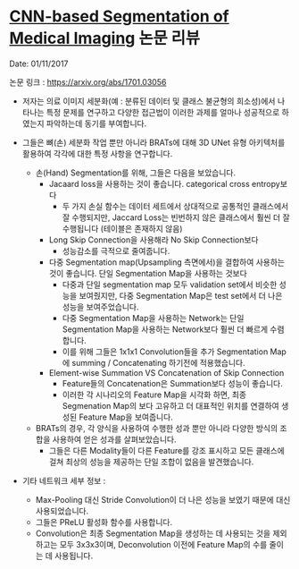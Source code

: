 # [CNN-based Segmentation of Medical Imaging](https://arxiv.org/abs/1701.03056) 논문 리뷰

Date: 01/11/2017

논문 링크 : https://arxiv.org/abs/1701.03056

* 저자는 의료 이미지 세분화(예 : 분류된 데이터 및 클래스 불균형의 희소성)에서 나타나는 특정 문제를 연구하고 다양한 접근법이 이러한 과제를 얼마나 성공적으로 하였는지 파악하는데 동기를 부여합니다.

- 그들은 뼈(손) 세분화 작업 뿐만 아니라 BRATs에 대해 3D UNet 유형 아키텍처를 활용하여 각각에 대한 특정 사항을 연구합니다.

  - 손(Hand) Segmentation를 위해, 그들은 다음을 보았습니다.
    - Jacaard loss을 사용하는 것이 좋습니다. categorical cross entropy보다
      - 두 가지 손실 함수는 데이터 세트에서 상대적으로 공통적인 클래스에서 잘 수행되지만, Jaccard Loss는 빈번하지 않은 클래스에서 훨씬 더 잘 수행됩니다 (테이블은 존재하지 않음)
    - Long Skip Connection을 사용해라 No Skip Connection보다
      - 성능감소를 극적으로 줄여줍니다.
    - 다중 Segmentation map(Upsampling 측면에서)을 결합하여 사용하는 것이 좋습니다. 단일 Segmentation Map을 사용하는 것보다
      - 다중과 단일 segmentation map 모두 validation set에서 비슷한 성능을 보여줬지만, 다중 Segmentation Map은 test set에서 더 나은 성능을 보여주었습니다.
      - 다중 Segmentation Map을 사용하는 Network는 단일 Segmentation Map을 사용하는 Network보다 훨씬 더 빠르게 수렴합니다.
      - 이를 위해 그들은 1x1x1 Convolution들을 추가 Segmentation Map에 summing / Concatenating 하기전에 적용했습니다.
    - Element-wise Summation VS Concatenation of Skip Connection
      - Feature들의 Concatenation은 Summation보다 성능이 좋습니다.
      - 이러한 각 시나리오의 Feature Map을 시각화 하면, 최종 Segmenation Map의 보다 고유하고 더 대표적인 위치를 연결하여 생성된 Feature Map을 보여줍니다.
  - BRATs의 경우, 각 양식을 사용하여 수행한 성과 뿐만 아니라 다양한 방식의 조합을 사용하여 얻은 성과를 살펴보았습니다.
    - 그들은 다른 Modality들이 다른 Feature를 강조 표시하고 모든 클래스에 걸쳐 최상의 성능을 제공하는 단일 조합이 없음을 발견했습니다.

- 기타 네트워크 세부 정보 :

  - Max-Pooling 대신 Stride Convolution이 더 나은 성능을 보였기 때문에 대신 사용되었습니다.
  - 그들은 PReLU 활성화 함수를 사용합니다.
  - Convolution은 최종 Segmentation Map을 생성하는 데 사용되는 것을 제외하고는 모두 3x3x3이며, Deconvolution 이전에 Feature Map의 수를 줄이는 데 사용됩니다.
